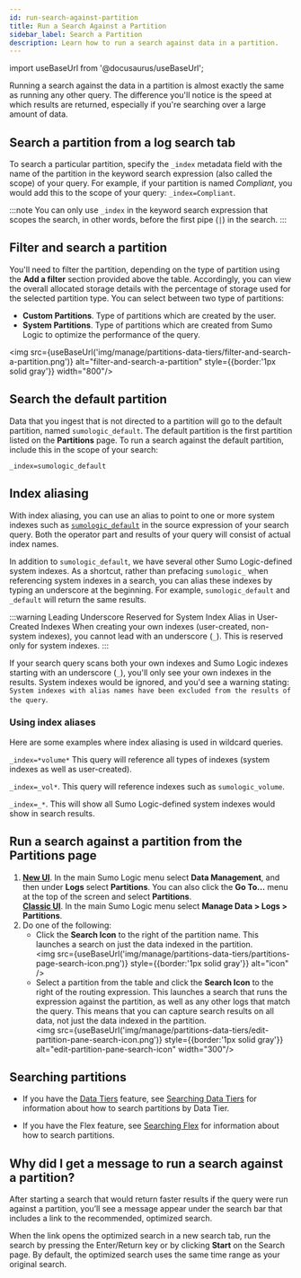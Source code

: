 ```yaml
---
id: run-search-against-partition
title: Run a Search Against a Partition
sidebar_label: Search a Partition
description: Learn how to run a search against data in a partition.
---
```


import useBaseUrl from '@docusaurus/useBaseUrl';

Running a search against the data in a partition is almost exactly the same as running any other query. The difference you'll notice is the speed at which results are returned, especially if you're searching over a large amount of data.

## Search a partition from a log search tab

To search a particular partition, specify the `_index` metadata field with the name of the partition in the keyword search expression (also called the scope) of your query. For example, if your partition is named _Compliant_, you would add this to the scope of your query: `_index=Compliant`.

:::note
You can only use `_index` in the keyword search expression that scopes the search, in other words, before the first pipe (`|`) in the search.
:::

## Filter and search a partition

You'll need to filter the partition, depending on the type of partition using the **Add a filter** section provided above the table. Accordingly, you can view the overall allocated storage details with the percentage of storage used for the selected partition type. You can select between two type of partitions:

- **Custom Partitions**. Type of partitions which are created by the user.
- **System Partitions**. Type of partitions which are created from Sumo Logic to optimize the performance of the query.

<img src={useBaseUrl('img/manage/partitions-data-tiers/filter-and-search-a-partition.png')} alt="filter-and-search-a-partition" style={{border:'1px solid gray'}} width="800"/>

## Search the default partition
Data that you ingest that is not directed to a partition will go to the default partition, named `sumologic_default`. The default partition is the first partition listed on the **Partitions** page. To run a search against the default partition, include this in the scope of your search:
```
_index=sumologic_default
```

## Index aliasing

With index aliasing, you can use an alias to point to one or more system indexes such as [`sumologic_default`](/docs/manage/partitions/run-search-against-partition/#search-the-default-partition) in the source expression of your search query. Both the operator part and results of your query will consist of actual index names.

In addition to `sumologic_default`, we have several other Sumo Logic-defined system indexes. As a shortcut, rather than prefacing `sumologic_` when referencing system indexes in a search, you can alias these indexes by typing an underscore at the beginning. For example, `sumologic_default` and `_default` will return the same results. 

:::warning Leading Underscore Reserved for System Index Alias in User-Created Indexes
When creating your own indexes (user-created, non-system indexes), you cannot lead with an underscore (`_`). This is reserved only for system indexes.
:::

If your search query scans both your own indexes and Sumo Logic indexes starting with an underscore (`_`), you'll only see your own indexes in the results. System indexes would be ignored, and you'd see a warning stating: `System indexes with alias names have been excluded from the results of the query`. 

### Using index aliases

Here are some examples where index aliasing is used in wildcard queries.

`_index=*volume*` This query will reference all types of indexes (system indexes as well as user-created).

`_index=_vol*`. This query will reference indexes such as `sumologic_volume`.

`_index=_*`. This will show all Sumo Logic-defined system indexes would show in search results.

## Run a search against a partition from the Partitions page

1. [**New UI**](/docs/get-started/sumo-logic-ui). In the main Sumo Logic menu select **Data Management**, and then under **Logs** select **Partitions**. You can also click the **Go To...** menu at the top of the screen and select **Partitions**. <br/>[**Classic UI**](/docs/get-started/sumo-logic-ui-classic). In the main Sumo Logic menu select **Manage Data > Logs > Partitions**. 
1. Do one of the following:
    * Click the **Search Icon** to the right of the partition name. This launches a search on just the data indexed in the partition.<br/><img src={useBaseUrl('img/manage/partitions-data-tiers/partitions-page-search-icon.png')} style={{border:'1px solid gray'}} alt="icon" />    
    * Select a partition from the table and click the **Search Icon** to the right of the routing expression. This launches a search that runs the expression against the partition, as well as any other logs that match the query. This means that you can capture search results on all data, not just the data indexed in the partition.<br/><img src={useBaseUrl('img/manage/partitions-data-tiers/edit-partition-pane-search-icon.png')} style={{border:'1px solid gray'}} alt="edit-partition-pane-search-icon" width="300"/>    

## Searching partitions

- If you have the [Data Tiers](/docs/manage/partitions/data-tiers/) feature, see [Searching Data Tiers](/docs/manage/partitions/data-tiers/searching-data-tiers/) for information about how to search partitions by Data Tier.

- If you have the Flex feature, see [Searching Flex](/docs/manage/partitions/flex/) for information about how to search partitions.

## Why did I get a message to run a search against a partition?

After starting a search that would return faster results if the query were run against a partition, you’ll see a message appear under the search bar that includes a link to the recommended, optimized search.

When the link opens the optimized search in a new search tab, run the search by pressing the Enter/Return key or by clicking **Start** on the Search page. By default, the optimized search uses the same time range as your original search.
